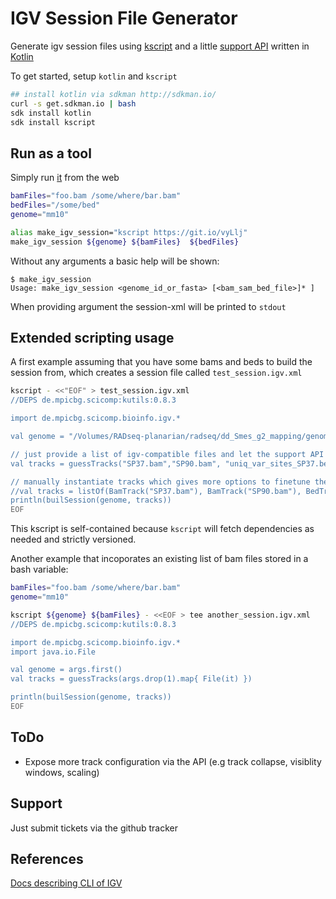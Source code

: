 IGV Session File Generator
=========================


Generate igv session files using [kscript](https://github.com/holgerbrandl/kscript) and a little [support API](IgvSessionGen.kt) written in [Kotlin](https://kotlinlang.org/)

To get started, setup `kotlin` and `kscript`

```bash
## install kotlin via sdkman http://sdkman.io/
curl -s get.sdkman.io | bash
sdk install kotlin
sdk install kscript
```


## Run as a tool

Simply run [it](https://github.com/holgerbrandl/kutils/blob/master/src/main/kotlin/de/mpicbg/scicomp/bioinfo/igv/make_igv_session.kts) from the web

```bash
bamFiles="foo.bam /some/where/bar.bam"
bedFiles="/some/bed"
genome="mm10"

alias make_igv_session="kscript https://git.io/vyLlj"
make_igv_session ${genome} ${bamFiles}  ${bedFiles}
```

Without any arguments a basic help will be shown:
```
$ make_igv_session
Usage: make_igv_session <genome_id_or_fasta> [<bam_sam_bed_file>]* ]
```

When providing argument the session-xml will be printed to `stdout`

## Extended scripting usage

A first example assuming that you have some bams and beds to build the session from, which creates a session file called `test_session.igv.xml`

```bash
kscript - <<"EOF" > test_session.igv.xml
//DEPS de.mpicbg.scicomp:kutils:0.8.3

import de.mpicbg.scicomp.bioinfo.igv.*

val genome = "/Volumes/RADseq-planarian/radseq/dd_Smes_g2_mapping/genome/dd_Smes_g2.fasta" // can also be valid identifier like mm10

// just provide a list of igv-compatible files and let the support API do the rest using default track options
val tracks = guessTracks("SP37.bam","SP90.bam", "uniq_var_sites_SP37.bed", "uniq_var_sites_SP90.bed", "SP37.bw", "SP90.bw")

// manually instantiate tracks which gives more options to finetune their appearance
//val tracks = listOf(BamTrack("SP37.bam"), BamTrack("SP90.bam"), BedTrack("uniq_var_sites_SP37.bed"), BedTrack("uniq_var_sites_SP90.bed"), BigWigTrack("SP37.bw"), BigWigTrack("SP90.bw"))
println(builSession(genome, tracks))
EOF
```

This kscript is self-contained because `kscript` will fetch dependencies as needed and strictly versioned.

Another example that incoporates an existing list of bam files stored in a bash variable:

```bash
bamFiles="foo.bam /some/where/bar.bam"
genome="mm10"

kscript ${genome} ${bamFiles} - <<EOF > tee another_session.igv.xml
//DEPS de.mpicbg.scicomp:kutils:0.8.3

import de.mpicbg.scicomp.bioinfo.igv.*
import java.io.File

val genome = args.first()
val tracks = guessTracks(args.drop(1).map{ File(it) })

println(builSession(genome, tracks))
EOF
```




ToDo
----

* Expose more track configuration via the API (e.g track collapse, visiblity windows, scaling)


Support
-------

Just submit tickets via the github tracker


References
----------

[Docs describing CLI of IGV](https://software.broadinstitute.org/software/igv/startingIGV)

